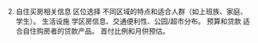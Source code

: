 2. 自住买房相关信息
区位选择
不同区域的特点和适合人群（如上班族、家庭、学生）。
生活设施
学区房信息、交通便利性、公园/超市分布。
预算和贷款
适合自住购房者的贷款产品。
首付比例和月供预估。

